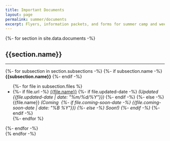 ```yaml
---
title: Important Documents
layout: page
permalink: summer/documents
excerpt: Flyers, information packets, and forms for summer camp and weekend excursions.
---
```


<div class="row">
  {%- for section in site.data.documents -%}
  <div class="col-md-6">
    <h2>{{section.name}}</h2>
    <hr>
    {%- for subsection in section.subsections -%}
      {%- if subsection.name -%}
        <strong>{{subsection.name}}</strong>
      {%- endif -%}
      <ul>
        {%- for file in subsection.files %}
          <li>
          {%- if file.url -%}
            <a href="{{file.url}}" target="_blank">{{file.name}}</a>
            {%- if file.updated-date -%}
              <em> (Updated {{file.updated-date | date: "%m/%d/%Y"}})</em>
            {%- endif -%}
          {%- else -%}
            {{file.name}} <em>(Coming&nbsp;
              {%- if file.coming-soon-date -%}
                {{file.coming-soon-date | date: "%B %Y"}})
              {%- else -%}
                Soon!)
              {%- endif -%}
            </em>
          {%- endif -%}
          </li>
        {%- endfor %}
      </ul>
      {%- endfor -%}
  </div>
  {% endfor -%}
</div>
